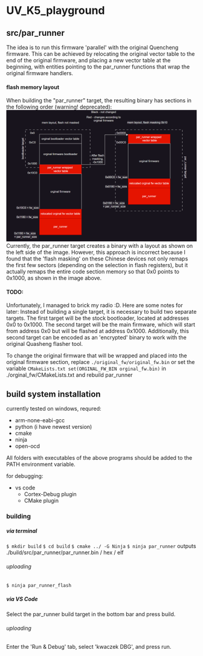 # UV_K5_playground
## src/par_runner
The idea is to run this firmware 'parallel' with the original Quencheng firmware. This can be achieved by relocating the original vector table to the end of the original firmware, and placing a new vector table at the beginning, with entities pointing to the par_runner functions that wrap the original firmware handlers.
#### flash memory layout
When building the "par_runner" target, the resulting binary has sections in the following order (warning! deprecated):
![memory layout](./docs/memory-map.png)
Currently, the par_runner target creates a binary with a layout as shown on the left side of the image. However, this approach is incorrect because I found that the 'flash masking' on these Chinese devices not only remaps the first few sectors (depending on the selection in flash registers), but it actually remaps the entire code section memory so that 0x0 points to 0x1000, as shown in the image above.

#### TODO:
Unfortunately, I managed to brick my radio :D. Here are some notes for later:
Instead of building a single target, it is necessary to build two separate targets. The first target will be the stock bootloader, located at addresses 0x0 to 0x1000. The second target will be the main firmware, which will start from address 0x0 but will be flashed at address 0x1000. Additionally, this second target can be encoded as an 'encrypted' binary to work with the original Quasheng flasher tool.

To change the original firmware that will be wrapped and placed into the original firmware section, replace `./original_fw/original_fw.bin` or set the variable 
```CMakeLists.txt set(ORGINAL_FW_BIN orginal_fw.bin)```
in ./orginal_fw/CMakeLists.txt
and rebuild par_runner

## build system installation
currently tested on windows, requred:
* arm-none-eabi-gcc
* python (i have newest version)
* cmake
* ninja
* open-ocd

All folders with executables of the above programs should be added to the PATH environment variable.

for debugging:
* vs code
  * Cortex-Debug plugin
  * CMake plugin

### building
##### via terminal
```$ mkdir build```
```$ cd build```
```$ cmake ../ -G Ninja```
```$ ninja par_runner```
outputs ./build/src/par_runner/par_runner.bin / hex / elf
###### uploading
```$ ninja par_runner_flash```

##### via VS Code
Select the par_runner build target in the bottom bar and press build.
###### uploading
Enter the 'Run & Debug' tab, select 'kwaczek DBG', and press run.
